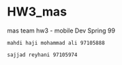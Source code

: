 # HW3_mas
mas team hw3 - mobile Dev Spring 99
```
mahdi haji mohammad ali 97105888
```

```
sajjad reyhani 97105974
```

